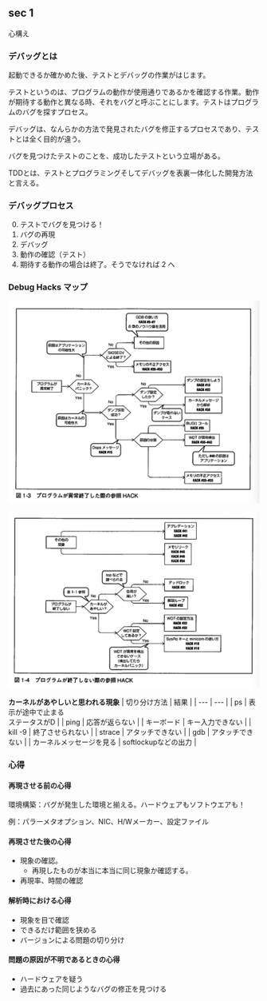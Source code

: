 ## sec 1
心構え

### デバッグとは
起動できるか確かめた後、テストとデバッグの作業がはじます。

テストというのは、プログラムの動作が使用通りであるかを確認する作業。動作が期待する動作と異なる時、それをバグと呼ぶことにします。テストはプログラムのバグを探すプロセス。

デバッグは、なんらかの方法で発見されたバグを修正するプロセスであり、テストとは全く目的が違う。

バグを見つけたテストのことを、成功したテストという立場がある。

TDDとは、テストとプログラミングそしてデバッグを表裏一体化した開発方法と言える。

### デバッグプロセス
0. テストでバグを見つける！
1. バグの再現
2. デバッグ
3. 動作の確認（テスト）
4. 期待する動作の場合は終了。そうでなければ 2 へ

### Debug Hacks マップ
![](./img/abnormal_int.png)

![](./img/not_end.png)

**カーネルがあやしいと思われる現象**
| 切り分け方法 | 結果 |
| --- | --- |
| ps | 表示が途中で止まる</br>ステータスがD |
| ping | 応答が返らない |
| キーボード | キー入力できない |
| kill -9 | 終了させられない |
| strace | アタッチできない |
| gdb | アタッチできない |
| カーネルメッセージを見る | softlockupなどの出力 |

### 心得

#### 再現させる前の心得
環境構築：バグが発生した環境と揃える。ハードウェアもソフトウエアも！

例：パラーメタオプション、NIC、H/Wメーカー、設定ファイル

#### 再現させた後の心得
- 現象の確認。
  - 再現したものが本当に本当に同じ現象か確認する。
- 再現率、時間の確認

#### 解析時における心得
- 現象を目で確認
- できるだけ範囲を狭める
- バージョンによる問題の切り分け

#### 問題の原因が不明であるときの心得
- ハードウェアを疑う
- 過去にあった同じようなバグの修正を見つける







